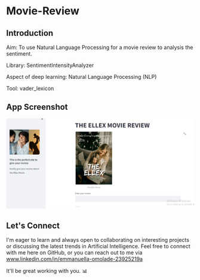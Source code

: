 # Movie-Review

## Introduction
Aim: To use Natural Language Processing for a movie review to analysis the sentiment.

Library: SentimentIntensityAnalyzer

Aspect of deep learning: Natural Language Processing (NLP)

Tool: vader_lexicon

## App Screenshot
![Movie Review](https://github.com/Ikeoluwapo/Movie-Review/blob/3567713563e4a539194d95874f9754f450c8b8dd/Sentiment%20Analysis.png?raw=True)

## Let's Connect
I'm eager to learn and always open to collaborating on interesting projects or discussing the latest trends in Artificial Intelligence. Feel free to connect with me here on GitHub, or you can reach out to me via www.linkedin.com/in/emmanuella-omolade-23925219a

It'll be great working with you. 📊

